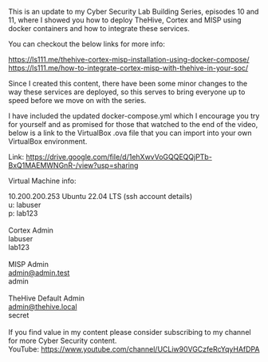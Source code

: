 This is an update to my Cyber Security Lab Building Series, episodes 10 and 11, where I showed you how to deploy TheHive, Cortex and MISP using docker containers and how to integrate these services. 

You can checkout the below links for more info:

https://ls111.me/thehive-cortex-misp-installation-using-docker-compose/<br/>
https://ls111.me/how-to-integrate-cortex-misp-with-thehive-in-your-soc/

Since I created this content, there have been some minor changes to the way these services are deployed, so this serves to bring everyone up to speed before we move on with the series.

I have included the updated docker-compose.yml which I encourage you try for yourself and as promised for those that watched to the end of the video, below is a link to the VirtualBox .ova file that you can import into your own VirtualBox environment. 

Link: https://drive.google.com/file/d/1ehXwvVoGQQEQQjPTb-BxQ1MAEMWNGnR-/view?usp=sharing

Virtual Machine info:<br/>

10.200.200.253 Ubuntu 22.04 LTS (ssh account details)<br/>
u: labuser<br/>
p: lab123<br/>
<br/>
Cortex Admin<br/>
labuser<br/>
lab123<br/>
<br/>
MISP Admin<br/>
admin@admin.test<br/>
admin<br/>
<br/>
TheHive Default Admin<br/>
admin@thehive.local<br/>
secret<br/>
<br/>
If you find value in my content please consider subscribing to my channel for more Cyber Security content.
<br/>
YouTube: https://www.youtube.com/channel/UCLiw90VGCzfeRcYqyHAfDPA
